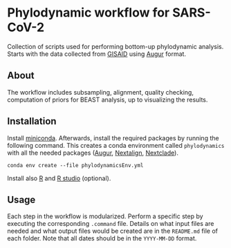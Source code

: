 # Phylodynamic workflow for SARS-CoV-2

Collection of scripts used for performing bottom-up phylodynamic analysis. Starts with the data collected from [GISAID](https://www.gisaid.org) using [Augur](https://docs.nextstrain.org/projects/augur/en/stable/index.html) format.

## About

The workflow includes subsampling, alignment, quality checking, computation of priors for BEAST analysis, up to visualizing the results. 

## Installation

Install [miniconda](https://docs.conda.io/en/latest/miniconda.html). Afterwards, install the required packages by running the following command. This creates a conda environment called `phylodynamics` with all the needed packages ([Augur](https://anaconda.org/bioconda/augur), [Nextalign](https://anaconda.org/bioconda/nextalign), [Nextclade](https://anaconda.org/bioconda/nextclade)).

```
conda env create --file phylodynamicsEnv.yml
```

Install also [R](https://cran.r-project.org/bin/windows/base/) and [R studio](https://www.rstudio.com/products/rstudio/download/) (optional).

## Usage

Each step in the workflow is modularized. Perform a specific step by executing the corresponding `.command` file. Details on what input files are needed and what output files would be created are in the `README.md` file of each folder. Note that all dates should be in the `YYYY-MM-DD` format.